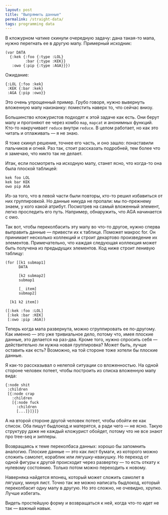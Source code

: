 ```yaml
---
layout: post
title: "Выпрямить данные"
permalink: /straight-data/
tags: programming data
---
```


В кложурном чатике скинули очередную задачу: дана такая-то мапа, нужно перегнать
ее в другую мапу. Примерный исходник:

~~~
(var DATA
  {:kek {:foo {:type :LOL}
         :bar {:type :KEK}}
   :owo {:pip {:type :AGA}}})
~~~

Ожидание:

~~~
{:LOL {:foo :kek}
 :KEK {:bar :kek}
 :AGA {:pip :owo}}
~~~

Это очень упрощенный пример. Грубо говоря, нужно вывернуть вложенную мапу
наизнанку: поместить наверх то, что сейчас внизу.

Большинство кложуристов подходят к этой задаче как есть. Они берут мапу и
прогоняют ее через комбо `map`, `mapcat` и анонимных функций. Кто-то накручивает
`reduce` внутри `reduce`. В целом работает, но как это читать и отлаживать — я
не знаю.

Я тоже скинул решение, точнее его часть, и оно зашло: понаставили пальчиков и
огней. Раз так, стоит рассказать подробней, тем более что я замечаю, что никто
так не делает.

Итак, если посмотреть на исходную мапу, станет ясно, что когда-то она была
плоской таблицей:

~~~
kek foo LOL
kek bar KEK
owo pip AGA
~~~

Из-за того, что в левой части были повторы, кто-то решил избавиться от них
группировкой. Но данные никуда не пропали: мы по-прежнему знаем, у кого какой
атрибут. Посмотрев на самый вложенный элемент, легко проследить его
путь. Например, обнаружить, что AGA начинается с owo.

Так вот, чтобы переколбасить эту мапу во что-то другое, нужно сперва выправить
данные — привести их к таблице. Поможет макрос for. Он принимает несколько
коллекций и строит декартово произведение их элементов. Примечательно, что
каждая следующая коллекция может быть получена из предыдущих элементов. Код ниже
строит ленивую таблицу:

~~~
(for [[k1 submap1]
      DATA

      [k2 submap2]
      submap1

      [_ item]
      submap2]

  [k1 k2 item])

([:kek :foo :LOL]
 [:kek :bar :KEK]
 [:owo :pip :AGA])
~~~

Теперь когда мапа развернута, можно сгруппировать ее по-другому. Как именно —
это уже тривиальное дело, потому что, имея плоские данные, это делается на
раз-два. Кроме того, нужно спросить себя — действительно ли нужна новая
группировка? Может быть, лучше оставить как есть? Возможно, на той стороне тоже
хотели бы плоские данные.

Я как-то рассказывал о нелепой ситуации со вложенностью. На одной стороне
человек потеет, чтобы построить из списка вложенную мапу вида:

~~~
{:node shit
 :children
 [{:node crap
   :children
   [{:node fuck
     :children
     [...]}]}]}
~~~

А на второй стороне другой человек потеет, чтобы обойти ее как список. Оба пишут
быдлокод и матерятся, а ради чего — не ясно. Такую структуру даже не каждый
кложурист обойдет, потому что не все знают про tree-seq и зипперы.

Возвращаясь к теме переколбаса данных: хорошо бы запомнить аналогию. Плоские
данные — это как лист бумаги, из которого можно сложить самолет, кораблик или
лягушку-квакушку. Но переход от одной фигуры к другой происходит через развертку
— то есть откату к нулевому состоянию. Только потом можно переходить к новому.

Наверняка найдется японец, который может сложить самолет в лягушку, минуя
лист. Точно так же можно написать быдлокод, который переколбасит одну мапу в
другую. Но это сложно, не очевидно, хрупко. Лучше избегать.

Видеть простейшую форму и возвращаться к ней, когда что-то идет не так — важный
навык.
